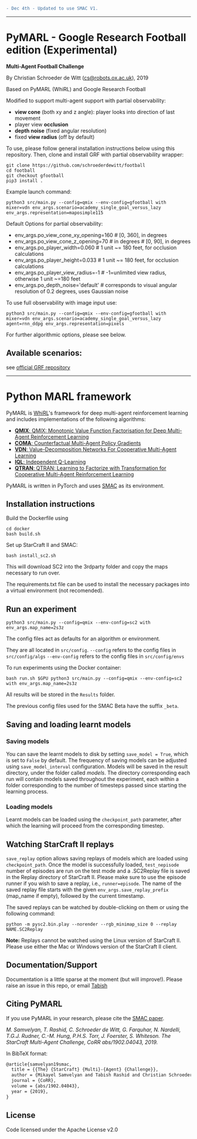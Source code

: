 ```diff
- Dec 4th - Updated to use SMAC V1. 
```

------------------------------------------------------------
# PyMARL - Google Research Football edition (Experimental)
**Multi-Agent Football Challenge**

By Christian Schroeder de Witt (cs@robots.ox.ac.uk), 2019

Based on PyMARL (WhiRL) and Google Research Football


Modified to support multi-agent support with partial observability:

- **view cone** (both xy and z angle): player looks into direction of last movement
- player view **occlusion**
- **depth noise** (fixed angular resolution)
- fixed **view radius** (off by default)

To use, please follow general installation instructions below
using this repository.
Then, clone and install GRF with partial observability wrapper:

```shell
git clone https://github.com/schroederdewitt/football
cd football
git checkout gfootball
pip3 install .
```

Example launch command:

```shell
python3 src/main.py --config=qmix --env-config=gfootball with
mixer=vdn env_args.scenario=academy_single_goal_versus_lazy
env_args.representation=maposimple115
```

Default Options for partial observability:

- env_args.po_view_cone_xy_opening=160  # [0, 360], in degrees
- env_args.po_view_cone_z_opening=70  # in degrees  # [0, 90], in degrees
- env_args.po_player_width=0.060  # 1 unit ~= 180 feet, for occlusion calculations
- env_args.po_player_height=0.033  # 1 unit ~= 180 feet, for occlusion calculations
- env_args.po_player_view_radius=-1  # -1=unlimited view radius, otherwise 1 unit ~=180 feet
- env_args.po_depth_noise='default'  # corresponds to visual angular resolution of 0.2 degrees, uses Gaussian noise

To use full observability with image input use:

```shell
python3 src/main.py --config=qmix --env-config=gfootball with
mixer=vdn env_args.scenario=academy_single_goal_versus_lazy
agent=rnn_ddpg env_args.representation=pixels
```

For further algorithmic options, please see below.

## Available scenarios:
see [official GRF repository](https://github.com/google-research/football/blob/master/gfootball/doc/scenarios.md)

------------------------------------------------------------

# Python MARL framework

PyMARL is [WhiRL](http://whirl.cs.ox.ac.uk)'s framework for deep multi-agent reinforcement learning and includes implementations of the following algorithms:
- [**QMIX**: QMIX: Monotonic Value Function Factorisation for Deep Multi-Agent Reinforcement Learning](https://arxiv.org/abs/1803.11485)
- [**COMA**: Counterfactual Multi-Agent Policy Gradients](https://arxiv.org/abs/1705.08926)
- [**VDN**: Value-Decomposition Networks For Cooperative Multi-Agent Learning](https://arxiv.org/abs/1706.05296) 
- [**IQL**: Independent Q-Learning](https://arxiv.org/abs/1511.08779)
- [**QTRAN**: QTRAN: Learning to Factorize with Transformation for Cooperative Multi-Agent Reinforcement Learning](https://arxiv.org/abs/1905.05408)

PyMARL is written in PyTorch and uses [SMAC](https://github.com/oxwhirl/smac) as its environment.

## Installation instructions

Build the Dockerfile using 
```shell
cd docker
bash build.sh
```

Set up StarCraft II and SMAC:
```shell
bash install_sc2.sh
```

This will download SC2 into the 3rdparty folder and copy the maps necessary to run over.

The requirements.txt file can be used to install the necessary packages into a virtual environment (not recomended).

## Run an experiment 

```shell
python3 src/main.py --config=qmix --env-config=sc2 with env_args.map_name=2s3z
```

The config files act as defaults for an algorithm or environment. 

They are all located in `src/config`.
`--config` refers to the config files in `src/config/algs`
`--env-config` refers to the config files in `src/config/envs`

To run experiments using the Docker container:
```shell
bash run.sh $GPU python3 src/main.py --config=qmix --env-config=sc2 with env_args.map_name=2s3z
```

All results will be stored in the `Results` folder.

The previous config files used for the SMAC Beta have the suffix `_beta`.

## Saving and loading learnt models

### Saving models

You can save the learnt models to disk by setting `save_model = True`, which is set to `False` by default. The frequency of saving models can be adjusted using `save_model_interval` configuration. Models will be saved in the result directory, under the folder called *models*. The directory corresponding each run will contain models saved throughout the experiment, each within a folder corresponding to the number of timesteps passed since starting the learning process.

### Loading models

Learnt models can be loaded using the `checkpoint_path` parameter, after which the learning will proceed from the corresponding timestep. 

## Watching StarCraft II replays

`save_replay` option allows saving replays of models which are loaded using `checkpoint_path`. Once the model is successfully loaded, `test_nepisode` number of episodes are run on the test mode and a .SC2Replay file is saved in the Replay directory of StarCraft II. Please make sure to use the episode runner if you wish to save a replay, i.e., `runner=episode`. The name of the saved replay file starts with the given `env_args.save_replay_prefix` (map_name if empty), followed by the current timestamp. 

The saved replays can be watched by double-clicking on them or using the following command:

```shell
python -m pysc2.bin.play --norender --rgb_minimap_size 0 --replay NAME.SC2Replay
```

**Note:** Replays cannot be watched using the Linux version of StarCraft II. Please use either the Mac or Windows version of the StarCraft II client.

## Documentation/Support

Documentation is a little sparse at the moment (but will improve!). Please raise an issue in this repo, or email [Tabish](mailto:tabish.rashid@cs.ox.ac.uk)

## Citing PyMARL 

If you use PyMARL in your research, please cite the [SMAC paper](https://arxiv.org/abs/1902.04043).

*M. Samvelyan, T. Rashid, C. Schroeder de Witt, G. Farquhar, N. Nardelli, T.G.J. Rudner, C.-M. Hung, P.H.S. Torr, J. Foerster, S. Whiteson. The StarCraft Multi-Agent Challenge, CoRR abs/1902.04043, 2019.*

In BibTeX format:

```tex
@article{samvelyan19smac,
  title = {{The} {StarCraft} {Multi}-{Agent} {Challenge}},
  author = {Mikayel Samvelyan and Tabish Rashid and Christian Schroeder de Witt and Gregory Farquhar and Nantas Nardelli and Tim G. J. Rudner and Chia-Man Hung and Philiph H. S. Torr and Jakob Foerster and Shimon Whiteson},
  journal = {CoRR},
  volume = {abs/1902.04043},
  year = {2019},
}
```

## License

Code licensed under the Apache License v2.0
